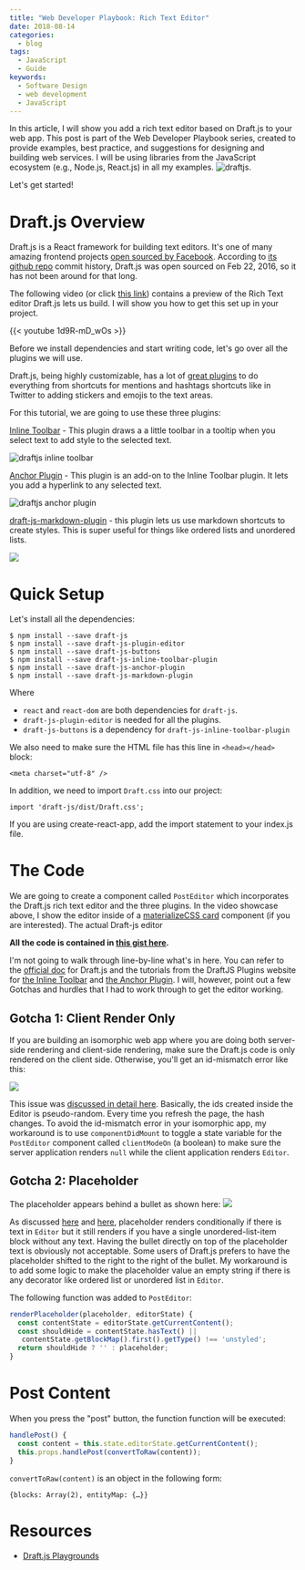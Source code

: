 ```yaml
---
title: "Web Developer Playbook: Rich Text Editor"
date: 2018-08-14
categories:
  - blog
tags:
  - JavaScript
  - Guide
keywords:
  - Software Design
  - web development
  - JavaScript
---
```


In this article, I will show you add a rich text editor based on Draft.js to your web app. This post is part of the Web Developer Playbook series, created to provide examples, best practice, and suggestions for designing and building web services. I will be using libraries from the JavaScript ecosystem (e.g., Node.js, React.js) in all my examples.
![draftjs](/post/images/projects/draftjs.png).

Let's get started!

<!--more-->

# Draft.js Overview

Draft.js is a React framework for building text editors. It's one of many amazing frontend projects [open sourced by Facebook](https://opensource.fb.com/). According to [its github repo](https://github.com/facebook/draft-js) commit history, Draft.js was open sourced on Feb 22, 2016, so it has not been around for that long.

The following video (or click [this link](https://www.youtube.com/watch?v=1d9R-mD_wOs&feature=youtu.be)) contains a preview of the Rich Text editor Draft.js lets us build. I will show you how to get this set up in your project.

{{< youtube 1d9R-mD_wOs >}}

Before we install dependencies and start writing code, let's go over all the plugins we will use.

Draft.js, being highly customizable, has a lot of [great plugins](https://www.draft-js-plugins.com/) to do everything from shortcuts for mentions and hashtags shortcuts like in Twitter to adding stickers and emojis to the text areas.

For this tutorial, we are going to use these three plugins:

[Inline Toolbar](https://www.draft-js-plugins.com/plugin/inline-toolbar) -  This plugin draws a a little toolbar in a tooltip when you select text to add style to the selected text.

![draftjs inline toolbar](/post/images/projects/draftjs-inline-toolbar.png)

[Anchor Plugin](https://www.draft-js-plugins.com/plugin/anchor) - This plugin is an add-on to the Inline Toolbar plugin. It lets you add a hyperlink to any selected text.

![draftjs anchor plugin](/post/images/projects/draftjs-anchor-plugin.png)

[draft-js-markdown-plugin](https://github.com/withspectrum/draft-js-markdown-plugin) - this plugin lets us use markdown shortcuts to create styles. This is super useful for things like ordered lists and unordered lists.

![](/post/images/projects/draftjs-markdown-plugin.gif)

# Quick Setup

Let's install all the dependencies:

```
$ npm install --save draft-js
$ npm install --save draft-js-plugin-editor
$ npm install --save draft-js-buttons
$ npm install --save draft-js-inline-toolbar-plugin
$ npm install --save draft-js-anchor-plugin
$ npm install --save draft-js-markdown-plugin
```

Where

* `react` and `react-dom` are both dependencies for `draft-js`.
* `draft-js-plugin-editor` is needed for all the plugins.
* `draft-js-buttons` is a dependency for `draft-js-inline-toolbar-plugin`


We also need to make sure the HTML file has this line in `<head></head>` block:

`<meta charset="utf-8" />`

In addition, we need to import `Draft.css` into our project:

```
import 'draft-js/dist/Draft.css';
```

If you are using create-react-app, add the import statement to your index.js file.

# The Code

We are going to create a component called `PostEditor` which incorporates the Draft.js rich text editor and the three plugins. In the video showcase above, I show the editor inside of a [materializeCSS card](https://materializecss.com/cards.html) component (if you are interested). The actual Draft-js editor

**All the code is contained in [this gist here](https://gist.github.com/xiaoyunyang/c0cea1c753c2920ac07b4d6863ebced2).**

I'm not going to walk through line-by-line what's in here. You can refer to the [official doc](https://draftjs.org/docs/getting-started.html) for Draft.js and the tutorials from the DraftJS Plugins website for [the Inline Toolbar](https://www.draft-js-plugins.com/plugin/inline-toolbar) and [the Anchor Plugin](https://www.draft-js-plugins.com/plugin/anchor). I will, however, point out a few Gotchas and hurdles that I had to work through to get the editor working.

## Gotcha 1: Client Render Only

If you are building an isomorphic web app where you are doing both server-side rendering and client-side rendering, make sure the Draft.js code is only rendered on the client side. Otherwise, you'll get an id-mismatch error like this:

![](/post/images/projects/draftjs-id-mismatch.png)

This issue was [discussed in detail here](https://github.com/facebook/draft-js/issues/385). Basically, the ids created inside the Editor is pseudo-random. Every time you refresh the page, the hash changes. To avoid the id-mismatch error in your isomorphic app, my workaround is to use `componentDidMount` to toggle a state variable for the `PostEditor` component called `clientModeOn` (a boolean) to make sure the server application renders `null` while the client application renders `Editor`.

## Gotcha 2: Placeholder

The placeholder appears behind a bullet as shown here:
![](/post/images/projects/draftjs-placeholder-behind-bullet.png)

As discussed [here](https://github.com/facebook/draft-js/issues/446) and [here](https://github.com/facebook/draft-js/issues/1205), placeholder renders conditionally if there is text in `Editor` but it still renders if you have a single unordered-list-item block without any text. Having the bullet directly on top of the placeholder text is obviously not acceptable. Some users of Draft.js prefers to have the placeholder shifted to the right to the right of the bullet. My workaround is to add some logic to make the placeholder value an empty string if there is any decorator like ordered list or unordered list in `Editor`.

The following function was added to `PostEditor`:

```javascript
renderPlaceholder(placeholder, editorState) {
  const contentState = editorState.getCurrentContent();
  const shouldHide = contentState.hasText() ||
   contentState.getBlockMap().first().getType() !== 'unstyled';
  return shouldHide ? '' : placeholder;
}
```

# Post Content

When you press the "post" button, the function function will be executed:

```javascript
handlePost() {
  const content = this.state.editorState.getCurrentContent();
  this.props.handlePost(convertToRaw(content));
}
```

`convertToRaw(content)` is an object in the following form:

```
{blocks: Array(2), entityMap: {…}}
```

# Resources

- [Draft.js Playgrounds](http://frontendgirl.com/8-playgrounds-for-examples-from-official-draft-js-repository-v-0-10-0/)
